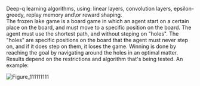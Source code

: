 Deep-q learning algorithms, using: linear layers, convolution layers, epsilon-greedy, replay memory and\or reward shaping.
<br /> 
The frozen lake game is a board game in which an agent start on a certain place on the board, and must move to a specific position on the board. The agent must use the shortest path, and without steping on "holes". The "holes" are specific positions on the board that the agent must never step on, and if it does step on them, it loses the game. Winning is done by reaching the goal by navigating around the holes in an optimal matter.
<br /> 
Results depend on the restrictions and algorithm that's being tested. An example:

![Figure_111111111](https://github.com/ShaielVistuch/DRL_for_Frozen_Lake/assets/133270551/98a62ed4-c8ff-4e03-89b8-325129084c06)
